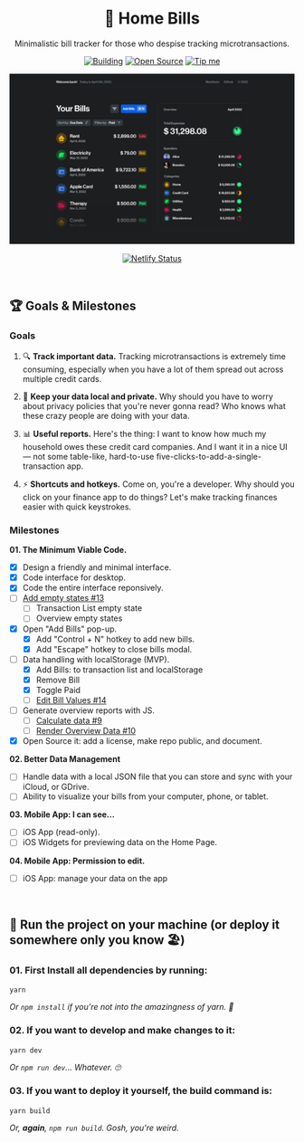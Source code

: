 <h1 align="center">🏡 Home Bills</h1>

<p align="center">Minimalistic bill tracker for those who despise tracking microtransactions.</p>

<div align="center">
    
[![Building](https://badgen.net/badge/icon/Actively%20Building%20?icon=bitcoin-lightning&label&color=purple)](https://github.com/pixelsbyeryc/home-bills)
[![Open Source](https://badgen.net/badge/icon/Open%20Source%20?icon=github&label&color=black)](https://github.com/pixelsbyeryc/home-bills)
[![Tip me](https://badgen.net/badge/icon/Tip%20me%20in%20ETH?icon=buymeacoffee&label&color=black)](https://etherscan.io/address/0x750889c704857f766420b14723Ecb8320EB8E9ab)

![Cover](cover.png)

[![Netlify Status](https://api.netlify.com/api/v1/badges/0ba40158-ce2e-4ddf-8bf8-46cd57e50e9c/deploy-status)](https://app.netlify.com/sites/homebills/deploys)
    
</div>

<br>


## :trophy: Goals & Milestones

### Goals

01. 🔍 **Track important data.**
    Tracking microtransactions is extremely time consuming, especially when you have a lot of them spread out across multiple credit cards. 

02. 🔐 **Keep your data local and private.**
    Why should you have to worry about privacy policies that you're never gonna read? Who knows what these crazy people are doing with your data. 

03. 📊 **Useful reports.**
    Here's the thing: I want to know how much my household owes these credit card companies. And I want it in a nice UI — not some table-like, hard-to-use five-clicks-to-add-a-single-transaction app. 

04. ⚡️ **Shortcuts and hotkeys.**
    Come on, you're a developer. Why should you click on your finance app to do things? Let's make tracking finances easier with quick keystrokes.

### Milestones

**01. The Minimum Viable Code.**

- [x] Design a friendly and minimal interface.
- [x] Code interface for desktop.
- [x] Code the entire interface reponsively.
- [ ] [Add empty states #13](https://github.com/pixelsbyeryc/home-bills/issues/13)
    - [ ] Transaction List empty state 
    - [ ] Overview empty states
- [x] Open "Add Bills" pop-up.
    - [x] Add "Control + N" hotkey to add new bills.
    - [x] Add "Escape" hotkey to close bills modal.
- [ ] Data handling with localStorage (MVP).
    - [x] Add Bills: to transaction list and localStorage
    - [x] Remove Bill
    - [x] Toggle Paid
    - [ ] [Edit Bill Values #14](https://github.com/pixelsbyeryc/home-bills/issues/14)
- [ ] Generate overview reports with JS.
    - [ ] [Calculate data #9](https://github.com/pixelsbyeryc/home-bills/issues/9)
    - [ ] [Render Overview Data #10](https://github.com/pixelsbyeryc/home-bills/issues/10)
- [x] Open Source it: add a license, make repo public, and document.

**02. Better Data Management**

- [ ] Handle data with a local JSON file that you can store and sync with your iCloud, or GDrive.
- [ ] Ability to visualize your bills from your computer, phone, or tablet.

**03. Mobile App: I can see...**

- [ ] iOS App (read-only).
- [ ] iOS Widgets for previewing data on the Home Page.

**04. Mobile App: Permission to edit.**

- [ ] iOS App: manage your data on the app

<br>

## :runner: Run the project on your machine (or deploy it somewhere only you know :beach_umbrella:)

### 01. First Install all dependencies by running:

```
yarn
```
_Or `npm install` if you're not into the amazingness of yarn. :eyes:_

### 02. If you want to develop and make changes to it:

```
yarn dev
```
_Or `npm run dev`... Whatever. :roll_eyes:_


### 03. If you want to deploy it yourself, the build command is:

```
yarn build
```
_Or, **again**, `npm run build`. Gosh, you're weird._
